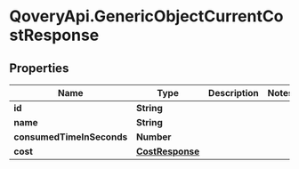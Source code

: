 # QoveryApi.GenericObjectCurrentCostResponse

## Properties

Name | Type | Description | Notes
------------ | ------------- | ------------- | -------------
**id** | **String** |  | 
**name** | **String** |  | 
**consumedTimeInSeconds** | **Number** |  | 
**cost** | [**CostResponse**](CostResponse.md) |  | 



